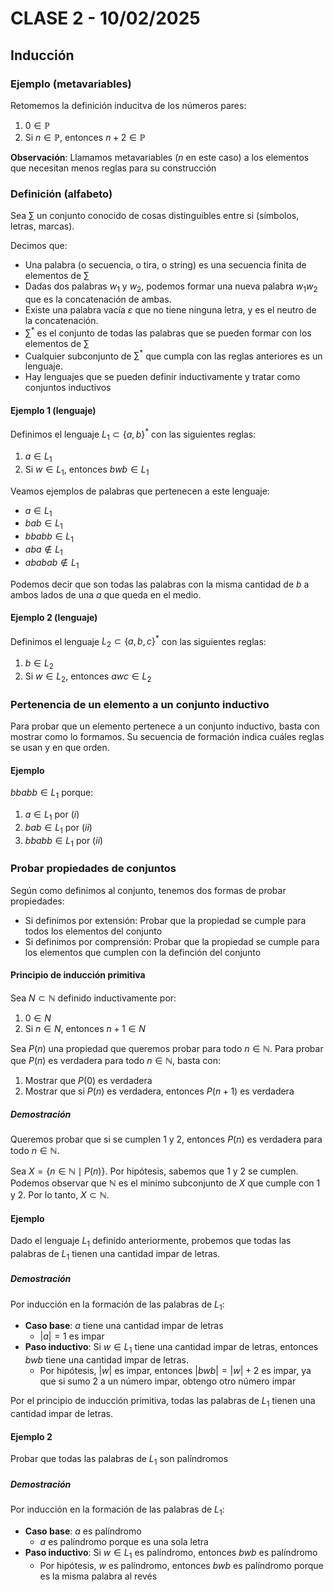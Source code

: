 # CLASE 2 - 10/02/2025

## Inducción

### Ejemplo (metavariables)

Retomemos la definición inducitva de los números pares:

1. $0 \in \mathbb{P}$
2. Si $n \in \mathbb{P}$, entonces $n+2 \in \mathbb{P}$

**Observación**: Llamamos metavariables ($n$ en este caso) a los elementos que necesitan menos reglas para su construcción

### Definición (alfabeto)

Sea $\sum$ un conjunto conocido de cosas distinguibles entre si (símbolos, letras, marcas).

Decimos que:

- Una palabra (o secuencia, o tira, o string) es una secuencia finita de elementos de $\sum$
- Dadas dos palabras $w_1$ y $w_2$, podemos formar una nueva palabra $w_1w_2$ que es la concatenación de ambas.
- Existe una palabra vacía $\varepsilon$ que no tiene ninguna letra, y es el neutro de la concatenación.
- $\sum^*$ es el conjunto de todas las palabras que se pueden formar con los elementos de $\sum$
- Cualquier subconjunto de $\sum^*$ que cumpla con las reglas anteriores es un lenguaje.
- Hay lenguajes que se pueden definir inductivamente y tratar como conjuntos inductivos

#### Ejemplo 1 (lenguaje)

Definimos el lenguaje $L_1 \subset \{a,b\}^*$ con las siguientes reglas:

1. $a \in L_1$
2. Si $w \in L_1$, entonces $bwb \in L_1$

Veamos ejemplos de palabras que pertenecen a este lenguaje:

- $a \in L_1$
- $bab \in L_1$
- $bbabb \in L_1$
- $aba \not\in L_1$
- $ababab \not\in L_1$

Podemos decir que son todas las palabras con la misma cantidad de $b$ a ambos lados de una $a$ que queda en el medio.

#### Ejemplo 2 (lenguaje)

Definimos el lenguaje $L_2 \subset \{a,b,c\}^*$ con las siguientes reglas:

1. $b \in L_2$
2. Si $w \in L_2$, entonces $awc \in L_2$

### Pertenencia de un elemento a un conjunto inductivo

Para probar que un elemento pertenece a un conjunto inductivo, basta con mostrar como lo formamos. Su secuencia de formación indica cuáles reglas se usan y en que orden.

#### Ejemplo

$bbabb \in L_1$ porque:

1. $a \in L_1$ por $(i)$
2. $bab \in L_1$ por $(ii)$
3. $bbabb \in L_1$ por $(ii)$

### Probar propiedades de conjuntos

Según como definimos al conjunto, tenemos dos formas de probar propiedades:

- Si definimos por extensión: Probar que la propiedad se cumple para todos los elementos del conjunto
- Si definimos por comprensión: Probar que la propiedad se cumple para los elementos que cumplen con la definción del conjunto

#### Principio de inducción primitiva

Sea $N \subset \mathbb{N}$ definido inductivamente por:

1. $0 \in N$
2. Si $n \in N$, entonces $n+1 \in N$

Sea $P(n)$ una propiedad que queremos probar para todo $n \in \mathbb{N}$. Para probar que $P(n)$ es verdadera para todo $n \in \mathbb{N}$, basta con:

1. Mostrar que $P(0)$ es verdadera
2. Mostrar que si $P(n)$ es verdadera, entonces $P(n+1)$ es verdadera

##### Demostración

Queremos probar que si se cumplen 1 y 2, entonces $P(n)$ es verdadera para todo $n \in \mathbb{N}$.

Sea $X = \{n \in \mathbb{N} \mid P(n)\}$. Por hipótesis, sabemos que 1 y 2 se cumplen.
Podemos observar que $\mathbb{N}$ es el minimo subconjunto de $X$ que cumple con 1 y 2. Por lo tanto, $X \subset \mathbb{N}$.

#### Ejemplo

Dado el lenguaje $L_1$ definido anteriormente, probemos que todas las palabras de $L_1$ tienen una cantidad impar de letras.

##### Demostración

Por inducción en la formación de las palabras de $L_1$:

- **Caso base**: $a$ tiene una cantidad impar de letras
    - $|a| = 1$ es impar
- **Paso inductivo**: Si $w \in L_1$ tiene una cantidad impar de letras, entonces $bwb$ tiene una cantidad impar de letras.
    - Por hipótesis, $|w|$ es impar, entonces $|bwb| = |w| + 2$ es impar, ya que si sumo 2 a un número impar, obtengo otro número impar

Por el principio de inducción primitiva, todas las palabras de $L_1$ tienen una cantidad impar de letras.

#### Ejemplo 2

Probar que todas las palabras de $L_1$ son palíndromos

##### Demostración

Por inducción en la formación de las palabras de $L_1$:

- **Caso base**: $a$ es palíndromo
    - $a$ es palíndromo porque es una sola letra
- **Paso inductivo**: Si $w \in L_1$ es palíndromo, entonces $bwb$ es palíndromo
    - Por hipótesis, $w$ es palíndromo, entonces $bwb$ es palíndromo porque es la misma palabra al revés
